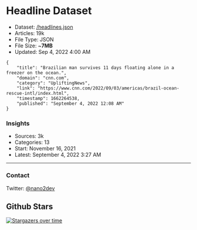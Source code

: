 # Headline Dataset

- Dataset: [/headlines.json](https://raw.githubusercontent.com/fwd/news/master/headlines.json) 
- Articles: 19k
- File Type: JSON
- File Size: ~**7MB**
- Updated: Sep 4, 2022 4:00 AM

```
{
    "title": "Brazilian man survives 11 days floating alone in a freezer on the ocean.",
    "domain": "cnn.com",
    "category": "UpliftingNews",
    "link": "https://www.cnn.com/2022/09/03/americas/brazil-ocean-rescue-intl/index.html",
    "timestamp": 1662264538,
    "published": "September 4, 2022 12:08 AM"
}
```

### Insights

- Sources: 3k
- Categories: 13
- Start: November 16, 2021
- Latest: September 4, 2022 3:27 AM

---

### Contact 

Twitter: [@nano2dev](https://twitter.com/nano2dev)

## Github Stars

[![Stargazers over time](https://starchart.cc/fwd/news.svg)](https://starchart.cc/fwd/news)
